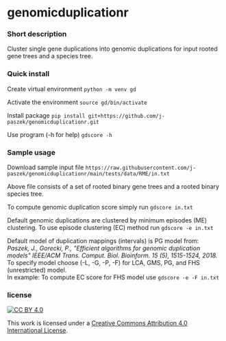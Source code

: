 # genomicduplicationr

### Short description
Cluster single gene duplications into genomic duplications for input rooted gene trees and a species tree.

### Quick install
Create virtual environment `python -m venv gd`

Activate the environment `source gd/bin/activate`

Install package `pip install git+https://github.com/j-paszek/genomicduplicationr.git`

Use program (-h for help) `gdscore -h`

### Sample usage

Download sample input file `https://raw.githubusercontent.com/j-paszek/genomicduplicationr/main/tests/data/RME/in.txt`

Above file consists of a set of rooted binary gene trees and a rooted binary species tree.

To compute genomic duplication score simply run `gdscore in.txt`

Default genomic duplications are clustered by minimum episodes (ME) clustering. 
To use episode clustering (EC) method run `gdscore -e in.txt` 

Default model of duplication mappings (intervals) is PG model from: \
_Paszek, J., Gorecki, P., "Efficient algorithms for genomic duplication models"
IEEE/ACM Trans. Comput. Biol. Bioinform. 15 (5), 1515-1524, 2018._\
To specify model choose (-L, -G, -P, -F) for LCA, GMS, PG, and FHS (unrestricted) model.\
In example: To compute EC score for FHS model use `gdscore -e -F in.txt`

### license

[![CC BY 4.0][cc-by-shield]][cc-by]

This work is licensed under a
[Creative Commons Attribution 4.0 International License][cc-by].



[cc-by]: http://creativecommons.org/licenses/by/4.0/
[cc-by-image]: https://i.creativecommons.org/l/by/4.0/88x31.png
[cc-by-shield]: https://img.shields.io/badge/License-CC%20BY%204.0-lightgrey.svg

<!---
Shield: [![CC BY 4.0][cc-by-shield]][cc-by]

This work is licensed under a
[Creative Commons Attribution 4.0 International License][cc-by].

[![CC BY 4.0][cc-by-image]][cc-by]

[cc-by]: http://creativecommons.org/licenses/by/4.0/
[cc-by-image]: https://i.creativecommons.org/l/by/4.0/88x31.png
[cc-by-shield]: https://img.shields.io/badge/License-CC%20BY%204.0-lightgrey.svg
-->
